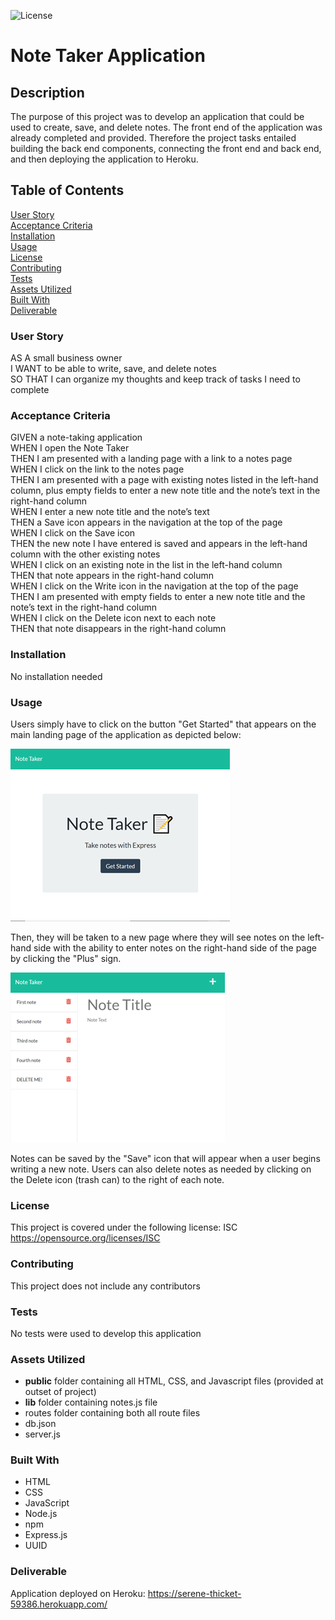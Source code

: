 ![License](https://img.shields.io/badge/License-ISC-ff69b4)

# **Note Taker Application**

## **Description**
The purpose of this project was to develop an application that could be used to create, save, and delete notes. The front end of the application was already completed and provided. Therefore the project tasks entailed building the back end components, connecting the front end and back end, and then deploying the application to Heroku.

## **Table of Contents**
[User Story](#user-story)<br>
[Acceptance Criteria](#acceptance-criteria)<br>
[Installation](#installation)<br>
[Usage](#usage)<br>
[License](#license)<br>
[Contributing](#contributing)<br>
[Tests](#tests)<br>
[Assets Utilized](#assets-utilized)<br>
[Built With](#built-with)<br>
[Deliverable](#deliverable)<br>

### **User Story**
AS A small business owner<br>
I WANT to be able to write, save, and delete notes<br>
SO THAT I can organize my thoughts and keep track of tasks I need to complete<br>

### **Acceptance Criteria**
GIVEN a note-taking application<br>
WHEN I open the Note Taker<br>
THEN I am presented with a landing page with a link to a notes page<br>
WHEN I click on the link to the notes page<br>
THEN I am presented with a page with existing notes listed in the left-hand column, plus empty fields to enter a new note title and the note’s text in the right-hand column<br>
WHEN I enter a new note title and the note’s text<br>
THEN a Save icon appears in the navigation at the top of the page<br>
WHEN I click on the Save icon<br>
THEN the new note I have entered is saved and appears in the left-hand column with the other existing notes<br>
WHEN I click on an existing note in the list in the left-hand column<br>
THEN that note appears in the right-hand column<br>
WHEN I click on the Write icon in the navigation at the top of the page<br>
THEN I am presented with empty fields to enter a new note title and the note’s text in the right-hand column<br>
WHEN I click on the Delete icon next to each note<br>
THEN that note disappears in the right-hand column<br>

### **Installation**
No installation needed

### **Usage**
Users simply have to click on the button "Get Started" that appears on the main landing page of the application as depicted below:

![alt text](images/screen-shot-landing-page.png)

Then, they will be taken to a new page where they will see notes on the left-hand side with the ability to enter notes on the right-hand side of the page by clicking the "Plus" sign. 

![alt text](images/screen-shot-notes-page.png)

Notes can be saved by the "Save" icon that will appear when a user begins writing a new note. Users can also delete notes as needed by clicking on the Delete icon (trash can) to the right of each note. 

### **License**
  This project is covered under the following license: ISC<br>
  https://opensource.org/licenses/ISC

### **Contributing**
This project does not include any contributors

### **Tests**
No tests were used to develop this application

### **Assets Utilized** 

- __public__ folder containing all HTML, CSS, and Javascript files (provided at outset of project)
- __lib__ folder containing notes.js file
- routes folder containing both all route files
- db.json
- server.js

### **Built With**
* HTML 
* CSS 
* JavaScript
* Node.js
* npm
* Express.js
* UUID

### **Deliverable**
 Application deployed on Heroku:
 https://serene-thicket-59386.herokuapp.com/
